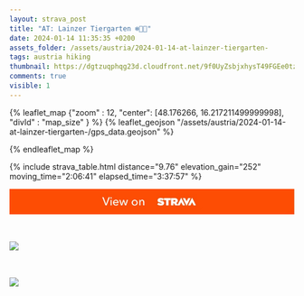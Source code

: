 ```yaml
---
layout: strava_post
title: "AT: Lainzer Tiergarten ❄️🌲🐗"
date: 2024-01-14 11:35:35 +0200
assets_folder: /assets/austria/2024-01-14-at-lainzer-tiergarten-
tags: austria hiking
thumbnail: https://dgtzuqphqg23d.cloudfront.net/9f0UyZsbjxhysT49FGEe0tzpxohzY3010MsiBbiWVVQ-768x1024.jpg
comments: true
visible: 1
---
```



{% leaflet_map {"zoom" : 12,
                  "center": [48.176266, 16.217211499999998],
                 "divId" : "map_size" } %}
    {% leaflet_geojson "/assets/austria/2024-01-14-at-lainzer-tiergarten-/gps_data.geojson" %}

{% endleaflet_map %}





{% include strava_table.html distance="9.76" elevation_gain="252" moving_time="2:06:41" elapsed_time="3:37:57" %}

[![](/assets/strava.jpg)](https://www.strava.com/activities/10558116644)


<br />

![](https://dgtzuqphqg23d.cloudfront.net/9f0UyZsbjxhysT49FGEe0tzpxohzY3010MsiBbiWVVQ-768x1024.jpg)


<br />

![](https://dgtzuqphqg23d.cloudfront.net/rBwzjE_HGz9gbmr26WLbBEwU_i8Msr7OwgtDpFtuoGk-768x1024.jpg)
